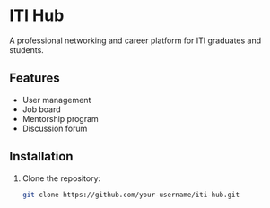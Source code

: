 # ITI Hub

A professional networking and career platform for ITI graduates and students.

## Features
- User management
- Job board
- Mentorship program
- Discussion forum

## Installation
1. Clone the repository:
   ```bash
   git clone https://github.com/your-username/iti-hub.git
